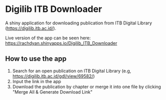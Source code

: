 # Digilib ITB Downloader

A shiny application for downloading publication from ITB Digital Library (https://digilib.itb.ac.id/).

Live version of the app can be seen here: https://rachdyan.shinyapps.io/Digilib_ITB_Downloader

<h2> How to use the app </h2>

1. Search for an open publication on ITB Digital Library (e.g, https://digilib.itb.ac.id/gdl/view/69582/)
2. Input the link in the app
3. Download the publication by chapter or merge it into one file by clicking "Merge All & Generate Download Link"
